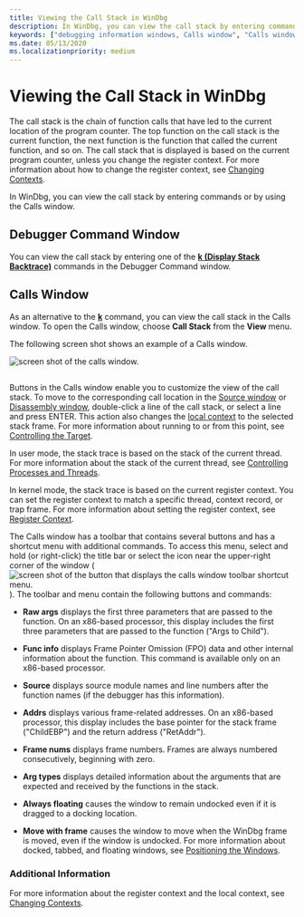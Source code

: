 ```yaml
---
title: Viewing the Call Stack in WinDbg
description: In WinDbg, you can view the call stack by entering commands or by using the Calls window.
keywords: ["debugging information windows, Calls window", "Calls window", "call stack, Calls window"]
ms.date: 05/13/2020
ms.localizationpriority: medium
---
```


# Viewing the Call Stack in WinDbg


The call stack is the chain of function calls that have led to the current location of the program counter. The top function on the call stack is the current function, the next function is the function that called the current function, and so on. The call stack that is displayed is based on the current program counter, unless you change the register context. For more information about how to change the register context, see [Changing Contexts](changing-contexts.md).

In WinDbg, you can view the call stack by entering commands or by using the Calls window.

## <span id="Debugger_Command_Window"></span><span id="debugger_command_window"></span><span id="DEBUGGER_COMMAND_WINDOW"></span>Debugger Command Window


You can view the call stack by entering one of the [**k (Display Stack Backtrace)**](k--kb--kc--kd--kp--kp--kv--display-stack-backtrace-.md) commands in the Debugger Command window.

## <span id="Calls_Window"></span><span id="calls_window"></span><span id="CALLS_WINDOW"></span>Calls Window


As an alternative to the [**k**](k--kb--kc--kd--kp--kp--kv--display-stack-backtrace-.md) command, you can view the call stack in the Calls window. To open the Calls window, choose **Call Stack** from the **View** menu.

The following screen shot shows an example of a Calls window.

![screen shot of the calls window.](images/window-calls.png)

## <span id="ddk_calls_window_dbg"></span><span id="DDK_CALLS_WINDOW_DBG"></span>


Buttons in the Calls window enable you to customize the view of the call stack. To move to the corresponding call location in the [Source window](source-window.md) or [Disassembly window](disassembly-window.md), double-click a line of the call stack, or select a line and press ENTER. This action also changes the [local context](changing-contexts.md#local-context) to the selected stack frame. For more information about running to or from this point, see [Controlling the Target](controlling-the-target.md).

In user mode, the stack trace is based on the stack of the current thread. For more information about the stack of the current thread, see [Controlling Processes and Threads](controlling-processes-and-threads.md).

In kernel mode, the stack trace is based on the current register context. You can set the register context to match a specific thread, context record, or trap frame. For more information about setting the register context, see [Register Context](changing-contexts.md#register-context).

The Calls window has a toolbar that contains several buttons and has a shortcut menu with additional commands. To access this menu, select and hold (or right-click) the title bar or select the icon near the upper-right corner of the window (![screen shot of the button that displays the calls window toolbar shortcut menu.](images/tbcall.png)). The toolbar and menu contain the following buttons and commands:

-   **Raw args** displays the first three parameters that are passed to the function. On an x86-based processor, this display includes the first three parameters that are passed to the function ("Args to Child").

-   **Func info** displays Frame Pointer Omission (FPO) data and other internal information about the function. This command is available only on an x86-based processor.

-   **Source** displays source module names and line numbers after the function names (if the debugger has this information).

-   **Addrs** displays various frame-related addresses. On an x86-based processor, this display includes the base pointer for the stack frame ("ChildEBP") and the return address ("RetAddr").

-   **Frame nums** displays frame numbers. Frames are always numbered consecutively, beginning with zero.

-   **Arg types** displays detailed information about the arguments that are expected and received by the functions in the stack.

-   **Always floating** causes the window to remain undocked even if it is dragged to a docking location.

-   **Move with frame** causes the window to move when the WinDbg frame is moved, even if the window is undocked. For more information about docked, tabbed, and floating windows, see [Positioning the Windows](positioning-the-windows.md).

### <span id="additional_information"></span><span id="ADDITIONAL_INFORMATION"></span>Additional Information

For more information about the register context and the local context, see [Changing Contexts](changing-contexts.md).

 

 





